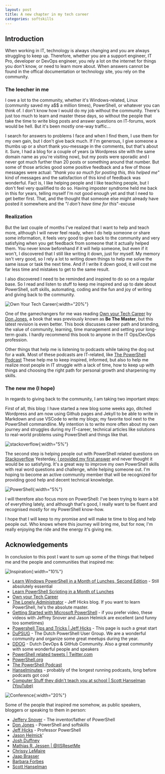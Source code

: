```yaml
---
layout: post
title: A new chapter in my tech career
categories: softskills
---
```


## Introduction

When working in IT, technology is always changing and you are always struggling to keep up.
Therefore, whether you are a support engineer, IT Pro, developer or DevOps engineer, you rely a lot on the internet for things you don't know, or need to learn more about.
When answers cannot be found in the offical documentation or technology site, you rely on the community.

### The leecher in me

I owe a lot to the community, whether it's Windows-related, Linux (community saved my a$$ a million times), PowerShell, or whatever you can think of. I don't know how I would do my job without the community.
There's just too much to learn and master these days, so without the people that take the time to write blog posts and answer questions on IT-forums, work would be hell.
But it's been mostly one-way traffic...

I search for answers to problems I face and when I find them, I use them for my own gain, but I don't give back much. If I'm generous, I give someone a thumbs up or a short thank you-message in the comments, but that's about it.
Sure, I had a blog for a couple of years (a Wordpress site with the same domain name as you're visiting now), but my posts were sporadic and I never got much further than 20 posts or something around that number.
But some of those articles good some positive feedback and a few of those messages were actual: *"thank you so much for posting this, this helped me"* kind of messages and the satisfaction of this kind of feedback was wonderful.
Fact is, I like helping people and I like teaching people, but I don't feel very quailified to do so. Having imposter syndrome held me back in this for years, telling myself I'm not good enough yet and that I need to get better first.
That, and the thought that someone else might already have posted it somewhere and the "*I don't have time for this*"-excuse

### Realization

But the last couple of months I've realized that I want to help and teach more, although I will never feel ready, when I do help someone or share some information, it feels very good to give back to the community and very satisfying when you get feedback from someone that it actually helped them.
You never know beforehand if it will help someone, but even if it won't, I discovered that I still like writing it down, just for myself. My memory isn't very good, so I rely a lot to writing down things to help me solve the same issue or task the next time. And if I write it down good, it will cost me far less time and mistakes to get to the same result.

I also discovered I need to be reminded and inspired to do so on a regular base. So I read and listen to stuff to keep me inspired and up to date about PowerShell, soft skills, automating, coding and the fun and joy of writing and giving back to the community.

![Own Your Tech Career](/assets/images/post_2022-08_own-tech-career.png){:width="20%"}

One of the gamechangers for me was reading [Own your Tech Career](https://www.manning.com/books/own-your-tech-career) by [Don Jones](https://twitter.com/concentrateddon), a book that was previously known as **Be The Master**, but this latest revision is even better. This book discusses career path and branding, the value of community, learning, time management and setting your long-term goals. I hardly recommend this book to anyone in the IT Ops/DevOps profession.

Other things that help me is listening to podcasts while taking the dog out for a walk. Most of these podcasts are IT-related, like [The PowerShell Podcast](https://powershellpodcast.podbean.com/)
These help me to keep inspired, informed, but also to help me realize most people in IT struggle with a lack of time, how to keep up with things and choosing the right path for personal growth and sharpening my skills.

### The new me (I hope)

In regards to giving back to the community, I am taking two important steps:

First of all, this blog: I have started a new blog some weeks ago, ditched Wordpress and am now using Github pages and Jekyll to be able to write in Markdown and use VSCode to write my blogs; my favorite tool next to the PowerShell commandline.
My intention is to write more often about my own journey and struggles during my IT-career, technical articles like solutions to real-world problems using PowerShell and things like that.

![stackoverflow](/assets/images/logo_stackoverflow.png){:width="5%"}

The second step is helping people out with PowerShell related questions on [Stackoverflow](https://stackoverflow.com/)
Yesterday, [I provided my first answer](https://stackoverflow.com/questions/73510155/share-multiple-folders-with-the-same-name-condition/73512281#73512281) and never thought it would be so satisfying. It's a great way to improve my own PowerShell skills with real word questions and challenge, while helping someone out. I'm hoping to become an active community member that will be recognized for providing good help and decent technical knowledge.

![PowerShell](/assets/images/logo_powershell_black.png){:width="5%"}

I will therefore also focus more on PowerShell: I've been trying to learn a bit of everything lately, and although that's good, I really want to be fluent and recognised mostly for my PowerShell know-how.

I hope that I will keep to my promise and will make te time to blog and help people out. Who knows where this journey will bring me, but for now, I'm really enjoying the ride and the energy it's giving me.

## Acknowledgements

In conclusion to this post I want to sum up some of the things that helped me and the people and communities that inspired me:

![Inspiration](/assets/images/post_2022-08_inspiration.png){:width="10%"}

- [Learn Windows PowerShell in a Month of Lunches, Second Edition](https://www.manning.com/books/learn-windows-powershell-in-a-month-of-lunches-second-edition) - Still absolutely essential
- [Learn PowerShell Scripting in a Month of Lunches](https://www.manning.com/books/learn-powershell-scripting-in-a-month-of-lunches)
- [Own your Tech Career](https://www.manning.com/books/own-your-tech-career)
- [The Lonely Administrator](https://jdhitsolutions.com/blog/) - Jeff Hicks blog. If you want to learn PowerShell, he's the absolute master. 
- [Getting Started with Microsoft PowerShell](https://docs.microsoft.com/en-us/shows/getting-started-with-microsoft-powershell/) - if you prefer video, these videos with Jeffrey Snover and Jason Helmick are excellent (and funny too sometimes)
- [Powershell Tips and Tricks \| Jeff Hicks](https://jdhitsolutions.com/blog/powershell-tips-tricks-and-advice/) - This page is such a great start 
- [DuPSUG](http://dupsug.com/) - The Dutch PowerShell User Group. We are a wonderful community and organize some great meetups during the year.
- [DDOG](https://ddog.nl/) - Dutch DevOps & GitHub Community. Also a great community with some wonderful people and speakers
- [PowerShell related tweets \| Twitter.com](https://twitter.com/search?q=%23PowerShell&src=typeahead_click)
- [PowerShell.org](https://powershell.org/)
- [The PowerShell Podcast](https://powershellpodcast.podbean.com/)
- [Hanselminutes](https://hanselminutes.com/) - probably of the longest running podcasts, long before podcasts got cool
- [Computer Stuff they didn't teach you at school \| Scott Hanselman (YouTube)](https://www.youtube.com/playlist?list=PL0M0zPgJ3HSesuPIObeUVQNbKqlw5U2Vr)

![Conference](/assets/images/post_2022-08_conference.png){:width="20%"}

Some of the people that inspired me somehow, as public speakers, bloggers or speaking to them in person:

- [Jeffery Snover](https://twitter.com/jsnover) - The inventor/father of PowerShell
- [Don Jones](https://twitter.com/concentrateddon) - PowerShell and softskills
- [Jeff Hicks](https://twitter.com/JeffHicks) - Professor PowerShell
- [Jason Helmick](https://twitter.com/theJasonHelmick)'
- [Josh Duffney](https://twitter.com/joshduffney)
- [Mathias R. Jessen \| @IISResetMe](https://twitter.com/https://twitter.com/IISResetMe)
- [Chrissy LeMaire](https://twitter.com/cl)
- [Jaap Brasser](https://twitter.com/Jaap_Brasser)
- [Barbara Forbes](https://twitter.com/Ba4bes)
- [Scott Hanselman](https://twitter.com/shanselman)